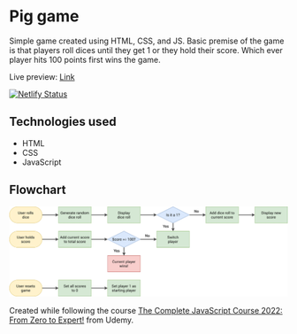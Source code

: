 # Pig game

Simple game created using HTML, CSS, and JS. Basic premise of the game is that players roll dices until they get 1 or they hold their score. Which ever player hits 100 points first wins the game.

Live preview: [Link](https://pg.darshanvaishya.xyz/)

[![Netlify Status](https://api.netlify.com/api/v1/badges/38c00de2-8a0b-4294-9463-e264180c6cb5/deploy-status)](https://app.netlify.com/sites/quizzical-mcnulty-708adc/deploys)

## Technologies used

- HTML
- CSS
- JavaScript

## Flowchart

![Flow chart](./static/pig-game-flowchart.png)

Created while following the course [The Complete JavaScript Course 2022: From Zero to Expert!](https://www.udemy.com/course/the-complete-javascript-course/) from Udemy.

